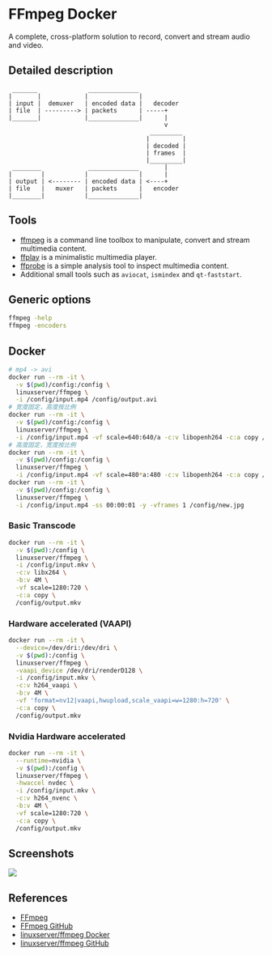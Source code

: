 # FFmpeg Docker

A complete, cross-platform solution to record, convert and stream audio and video.

## Detailed description
```
 _______              ______________
|       |            |              |
| input |  demuxer   | encoded data |   decoder
| file  | ---------> | packets      | -----+
|_______|            |______________|      |
                                           v
                                       _________
                                      |         |
                                      | decoded |
                                      | frames  |
                                      |_________|
 ________             ______________       |
|        |           |              |      |
| output | <-------- | encoded data | <----+
| file   |   muxer   | packets      |   encoder
|________|           |______________|

```

## Tools
* [ffmpeg](https://ffmpeg.org/ffmpeg.html) is a command line toolbox to manipulate, convert and stream multimedia content.
* [ffplay](https://ffmpeg.org/ffplay.html) is a minimalistic multimedia player.
* [ffprobe](https://ffmpeg.org/ffprobe.html) is a simple analysis tool to inspect multimedia content.
* Additional small tools such as `aviocat`, `ismindex` and `qt-faststart`.

## Generic options
```sh
ffmpeg -help
ffmpeg -encoders
```

## Docker
```sh
# mp4 -> avi
docker run --rm -it \
  -v $(pwd)/config:/config \
  linuxserver/ffmpeg \
  -i /config/input.mp4 /config/output.avi
# 宽度固定，高度按比例
docker run --rm -it \
  -v $(pwd)/config:/config \
  linuxserver/ffmpeg \
  -i /config/input.mp4 -vf scale=640:640/a -c:v libopenh264 -c:a copy /config/output-640.mp4
# 高度固定，宽度按比例
docker run --rm -it \
  -v $(pwd)/config:/config \
  linuxserver/ffmpeg \
  -i /config/input.mp4 -vf scale=480*a:480 -c:v libopenh264 -c:a copy /config/output-480.mp4
docker run --rm -it \
  -v $(pwd)/config:/config \
  linuxserver/ffmpeg \
  -i /config/input.mp4 -ss 00:00:01 -y -vframes 1 /config/new.jpg
```

### Basic Transcode
```sh
docker run --rm -it \
  -v $(pwd):/config \
  linuxserver/ffmpeg \
  -i /config/input.mkv \
  -c:v libx264 \
  -b:v 4M \
  -vf scale=1280:720 \
  -c:a copy \
  /config/output.mkv
```

### Hardware accelerated (VAAPI)
```sh
docker run --rm -it \
  --device=/dev/dri:/dev/dri \
  -v $(pwd):/config \
  linuxserver/ffmpeg \
  -vaapi_device /dev/dri/renderD128 \
  -i /config/input.mkv \
  -c:v h264_vaapi \
  -b:v 4M \
  -vf 'format=nv12|vaapi,hwupload,scale_vaapi=w=1280:h=720' \
  -c:a copy \
  /config/output.mkv
```

### Nvidia Hardware accelerated
```sh
docker run --rm -it \
  --runtime=nvidia \
  -v $(pwd):/config \
  linuxserver/ffmpeg \
  -hwaccel nvdec \
  -i /config/input.mkv \
  -c:v h264_nvenc \
  -b:v 4M \
  -vf scale=1280:720 \
  -c:a copy \
  /config/output.mkv
```

## Screenshots
![](https://ffmpeg.org/pipermail/ffmpeg-user/attachments/20150223/498ab7be/attachment.png)

## References
- [FFmpeg](https://ffmpeg.org/)
- [FFmpeg GitHub](https://github.com/FFmpeg/FFmpeg)
- [linuxserver/ffmpeg Docker](https://hub.docker.com/r/linuxserver/ffmpeg)
- [linuxserver/ffmpeg GitHub](https://github.com/linuxserver/docker-ffmpeg)